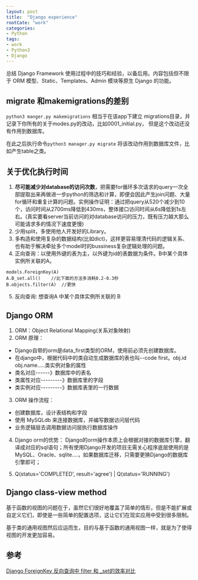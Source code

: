```yaml
---
layout: post
title:  "Django experience"
rootCate: "work"
categories:
- Python
tags:
- work
- Python3
- Django
---
```


总结 Django Framework 使用过程中的技巧和经验，以备后用。内容包括但不限于 ORM 模型、Static、Templates、Admin 模块等原生 Django 的功能。

<!---more--->

## migrate 和makemigrations的差别
```python3 manger.py makemigrations``` 相当于在该app下建立 migrations目录，并记录下你所有的关于modes.py的改动，比如0001_initial.py， 但是这个改动还没有作用到数据库。

在此之后执行命令```python3 manager.py migrate```
将该改动作用到数据库文件，比如产生table之类。

## 关于优化执行时间
1. **尽可能减少对database的访问次数**，把需要for循环多次请求的query一次全部提取出来再做进一步python的筛选和计算，即便会因此产生join问题、大量for循环和重复计算的问题。实例操作证明：通过把query从520个减少到10个，访问时间从2700ms降低到430ms，整体接口访问时间从6s降低到1s左右。(真实要看server当前访问的对database访问的压力，既有压力越大那么可能请求多的情况下速度更慢)
2. 少用split，多使用他人开发好的Library。
3. 多构造和使用复杂的数据结构(比如dict)，这样更容易理清代码的逻辑关系、也有助于解决牵扯多个model时的bussiness复杂逻辑处理的问题。
4. 正向查询：以使用外键的表为主，以外键为id的表数据为条件。B中某个具体实例所关联的A。
```
models.ForeignKey(A)
A.B_set.all()    //比下面的方法多消耗0.2-0.3秒
B.objects.filter(A)  //更快
```
5. 反向查询: 想查询A 中某个具体实例所关联的 B



## Django ORM
1. ORM：Object Relational Mapping(关系对象映射)
2. ORM 原理：
+ Django自带的orm是data_first类型的ORM，使用前必须先创建数据库。
+ 在django中，根据代码中的类自动生成数据库的表也叫--code first。obj.id  obj.name.....类实例对象的属性
+ 类名对应------》数据库中的表名
+ 类属性对应---------》数据库里的字段
+ 类实例对应---------》数据库表里的一行数据

3. ORM 操作流程：
+ 创建数据库，设计表结构和字段
+ 使用 MySQLdb 来连接数据库，并编写数据访问层代码
+ 业务逻辑层去调用数据访问层执行数据库操作

4. Django orm的优势：
Django的orm操作本质上会根据对接的数据库引擎，翻译成对应的sql语句；所有使用Django开发的项目无需关心程序底层使用的是MySQL、Oracle、sqlite....，如果数据库迁移，只需要更换Django的数据库引擎即可；

5. Q(status='COMPLETED', result='agree') | Q(status='RUNNING')

## Django class-view method
基于函数的视图的问题在于，虽然它们很好地覆盖了简单的情形，但是不能扩展或自定义它们，即使是一些简单的配置选项，这让它们在现实应用中受到很多限制。  

基于类的通用视图然后应运而生，目的与基于函数的通用视图一样，就是为了使得视图的开发更加容易。


## 参考
[Django ForeignKey 反向查询中 filter 和 _set的效率对比](https://blog.csdn.net/aaazz47/article/details/78914956/)
